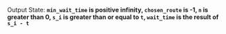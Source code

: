 Output State: **`min_wait_time` is positive infinity, `chosen_route` is -1, `n` is greater than 0, `s_i` is greater than or equal to `t`, `wait_time` is the result of `s_i - t`**